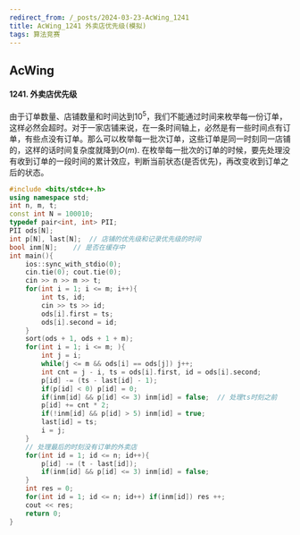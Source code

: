 ```yaml
---
redirect_from: /_posts/2024-03-23-AcWing_1241
title: AcWing_1241 外卖店优先级(模拟)
tags: 算法竞赛
---
```


## AcWing

#### 1241. 外卖店优先级

由于订单数量、店铺数量和时间达到$10^5$，我们不能通过时间来枚举每一份订单，这样必然会超时。对于一家店铺来说，在一条时间轴上，必然是有一些时间点有订单，有些点没有订单。那么可以枚举每一批次订单，这些订单是同一时刻同一店铺的，这样的话时间复杂度就降到$O(m)$. 在枚举每一批次的订单的时候，要先处理没有收到订单的一段时间的累计效应，判断当前状态(是否优先)，再改变收到订单之后的状态。

```cpp
#include <bits/stdc++.h>
using namespace std;
int n, m, t;
const int N = 100010;
typedef pair<int, int> PII;
PII ods[N];
int p[N], last[N];  // 店铺的优先级和记录优先级的时间
bool inm[N];    // 是否在缓存中
int main(){
    ios::sync_with_stdio(0);
    cin.tie(0); cout.tie(0);
    cin >> n >> m >> t;
    for(int i = 1; i <= m; i++){
        int ts, id;
        cin >> ts >> id;
        ods[i].first = ts;
        ods[i].second = id;
    }
    sort(ods + 1, ods + 1 + m);
    for(int i = 1; i <= m; ){
        int j = i;
        while(j <= m && ods[i] == ods[j]) j++;
        int cnt = j - i, ts = ods[i].first, id = ods[i].second;
        p[id] -= (ts - last[id] - 1);
        if(p[id] < 0) p[id] = 0;
        if(inm[id] && p[id] <= 3) inm[id] = false;  // 处理ts时刻之前
        p[id] += cnt * 2;
        if(!inm[id] && p[id] > 5) inm[id] = true;
        last[id] = ts;
        i = j;
    }
    // 处理最后的时刻没有订单的外卖店
    for(int id = 1; id <= n; id++){
        p[id] -= (t - last[id]);
        if(inm[id] && p[id] <= 3) inm[id] = false;
    }
    int res = 0;
    for(int id = 1; id <= n; id++) if(inm[id]) res ++;
    cout << res;
    return 0;
}
```

